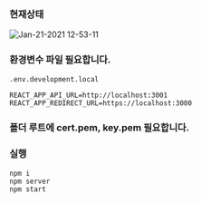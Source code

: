 ### 현재상태
![Jan-21-2021 12-53-11](https://user-images.githubusercontent.com/22779951/105278032-05a26080-5be8-11eb-8e3f-5db115153dbd.gif)

### 환경변수 파일 필요합니다.

`.env.development.local`
```
REACT_APP_API_URL=http://localhost:3001
REACT_APP_REDIRECT_URL=https://localhost:3000
```

### 폴더 루트에 cert.pem, key.pem 필요합니다.

### 실행
```
npm i
npm server
npm start
```

